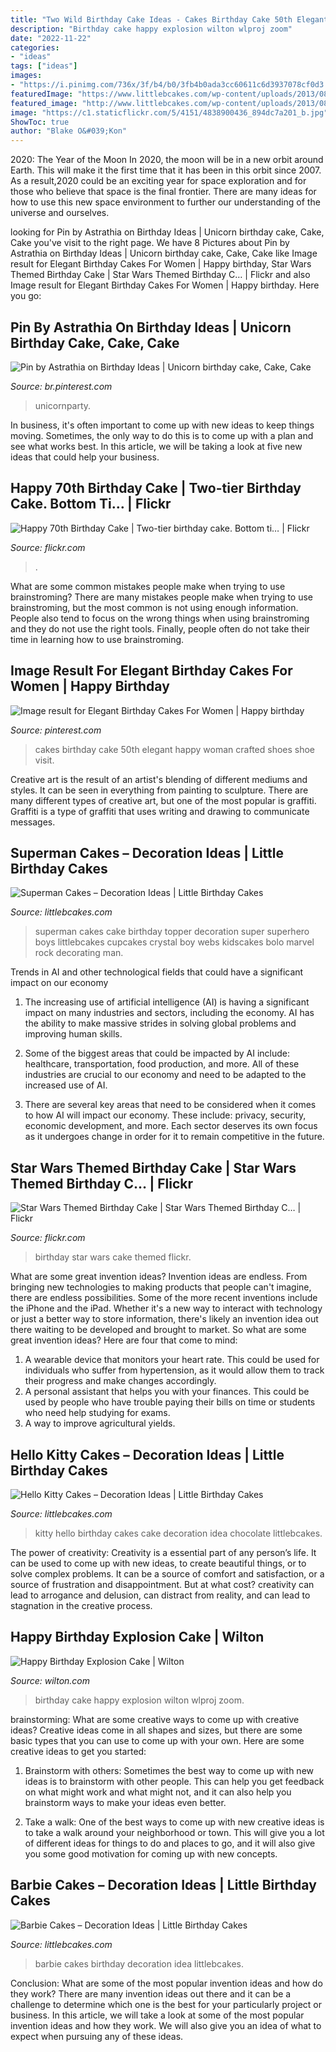 ```yaml
---
title: "Two Wild Birthday Cake Ideas - Cakes Birthday Cake 50th Elegant Happy Woman Crafted Shoes Shoe Visit"
description: "Birthday cake happy explosion wilton wlproj zoom"
date: "2022-11-22"
categories:
- "ideas"
tags: ["ideas"]
images:
- "https://i.pinimg.com/736x/3f/b4/b0/3fb4b0ada3cc60611c6d3937078cf0d3.jpg"
featuredImage: "https://www.littlebcakes.com/wp-content/uploads/2013/08/Superman-Cake-Topper.jpg"
featured_image: "http://www.littlebcakes.com/wp-content/uploads/2013/08/Barbie-Birthday-Cakes-Pictures-576x1024.jpg"
image: "https://c1.staticflickr.com/5/4151/4838900436_894dc7a201_b.jpg"
ShowToc: true
author: "Blake O&#039;Kon"
---
```



2020: The Year of the Moon
In 2020, the moon will be in a new orbit around Earth. This will make it the first time that it has been in this orbit since 2007. As a result,2020 could be an exciting year for space exploration and for those who believe that space is the final frontier. There are many ideas for how to use this new space environment to further our understanding of the universe and ourselves.

	

		
looking for Pin by Astrathia on Birthday Ideas | Unicorn birthday cake, Cake, Cake you've visit to the right page. We have 8 Pictures about Pin by Astrathia on Birthday Ideas | Unicorn birthday cake, Cake, Cake like Image result for Elegant Birthday Cakes For Women | Happy birthday, Star Wars Themed Birthday Cake | Star Wars Themed Birthday C… | Flickr and also Image result for Elegant Birthday Cakes For Women | Happy birthday. Here you go:
		
    
## Pin By Astrathia On Birthday Ideas | Unicorn Birthday Cake, Cake, Cake

<img loading=lazy src="https://i.pinimg.com/736x/1a/bf/7f/1abf7f606fa297f6c88438c3c16ddb14.jpg" onerror="this.onerror=null;this.src='https://tse1.mm.bing.net/th?id=OIP._XcPDnZiopJZjWXYDSwm8QHaLH&amp;pid=15.1';" alt="Pin by Astrathia on Birthday Ideas | Unicorn birthday cake, Cake, Cake">

_Source: br.pinterest.com_

>unicornparty. 

	

In business, it's often important to come up with new ideas to keep things moving. Sometimes, the only way to do this is to come up with a plan and see what works best. In this article, we will be taking a look at five new ideas that could help your business.

    
## Happy 70th Birthday Cake | Two-tier Birthday Cake. Bottom Ti… | Flickr

<img loading=lazy src="https://c1.staticflickr.com/5/4151/4838900436_894dc7a201_b.jpg" onerror="this.onerror=null;this.src='https://tse4.mm.bing.net/th?id=OIP.3zP0L-av0k20ywZJpNCVlQHaJ5&amp;pid=15.1';" alt="Happy 70th Birthday Cake | Two-tier birthday cake. Bottom ti… | Flickr">

_Source: flickr.com_

>. 

	

What are some common mistakes people make when trying to use brainstroming?
There are many mistakes people make when trying to use brainstroming, but the most common is not using enough information. People also tend to focus on the wrong things when using brainstroming and they do not use the right tools. Finally, people often do not take their time in learning how to use brainstroming.

    
## Image Result For Elegant Birthday Cakes For Women | Happy Birthday

<img loading=lazy src="https://i.pinimg.com/736x/3f/b4/b0/3fb4b0ada3cc60611c6d3937078cf0d3.jpg" onerror="this.onerror=null;this.src='https://tse1.mm.bing.net/th?id=OIP.oRR8j-eyogLhrXTd1eCMYQHaLf&amp;pid=15.1';" alt="Image result for Elegant Birthday Cakes For Women | Happy birthday">

_Source: pinterest.com_

>cakes birthday cake 50th elegant happy woman crafted shoes shoe visit. 

	

Creative art is the result of an artist's blending of different mediums and styles. It can be seen in everything from painting to sculpture. There are many different types of creative art, but one of the most popular is graffiti. Graffiti is a type of graffiti that uses writing and drawing to communicate messages.

    
## Superman Cakes – Decoration Ideas | Little Birthday Cakes

<img loading=lazy src="https://www.littlebcakes.com/wp-content/uploads/2013/08/Superman-Cake-Topper.jpg" onerror="this.onerror=null;this.src='https://tse2.mm.bing.net/th?id=OIP.A5VfUl-d7-FlVCWeT4fLIAHaJ3&amp;pid=15.1';" alt="Superman Cakes – Decoration Ideas | Little Birthday Cakes">

_Source: littlebcakes.com_

>superman cakes cake birthday topper decoration super superhero boys littlebcakes cupcakes crystal boy webs kidscakes bolo marvel rock decorating man. 

	

Trends in AI and other technological fields that could have a significant impact on our economy
1. The increasing use of artificial intelligence (AI) is having a significant impact on many industries and sectors, including the economy. AI has the ability to make massive strides in solving global problems and improving human skills.
2. Some of the biggest areas that could be impacted by AI include: healthcare, transportation, food production, and more. All of these industries are crucial to our economy and need to be adapted to the increased use of AI.

3. There are several key areas that need to be considered when it comes to how AI will impact our economy. These include: privacy, security, economic development, and more. Each sector deserves its own focus as it undergoes change in order for it to remain competitive in the future.


    
## Star Wars Themed Birthday Cake | Star Wars Themed Birthday C… | Flickr

<img loading=lazy src="https://live.staticflickr.com/7228/7379117006_fe731a9ca0_b.jpg" onerror="this.onerror=null;this.src='https://tse4.mm.bing.net/th?id=OIP.U3aoNoTWFAMobfvbXCQyzgHaJ4&amp;pid=15.1';" alt="Star Wars Themed Birthday Cake | Star Wars Themed Birthday C… | Flickr">

_Source: flickr.com_

>birthday star wars cake themed flickr. 

	

What are some great invention ideas?
Invention ideas are endless. From bringing new technologies to making products that people can't imagine, there are endless possibilities. Some of the more recent inventions include the iPhone and the iPad. Whether it's a new way to interact with technology or just a better way to store information, there's likely an invention idea out there waiting to be developed and brought to market. So what are some great invention ideas? Here are four that come to mind: 
1) A wearable device that monitors your heart rate. This could be used for individuals who suffer from hypertension, as it would allow them to track their progress and make changes accordingly. 
2) A personal assistant that helps you with your finances. This could be used by people who have trouble paying their bills on time or students who need help studying for exams. 
3) A way to improve agricultural yields.

    
## Hello Kitty Cakes – Decoration Ideas | Little Birthday Cakes

<img loading=lazy src="http://www.littlebcakes.com/wp-content/uploads/2013/08/Hello-Kitty-Birthday-Cake-768x1024.jpg" onerror="this.onerror=null;this.src='https://tse2.mm.bing.net/th?id=OIP.JL6awkvWdxWrYwEanAGgzwHaJ4&amp;pid=15.1';" alt="Hello Kitty Cakes – Decoration Ideas | Little Birthday Cakes">

_Source: littlebcakes.com_

>kitty hello birthday cakes cake decoration idea chocolate littlebcakes. 

	

The power of creativity:
Creativity is a essential part of any person’s life. It can be used to come up with new ideas, to create beautiful things, or to solve complex problems. It can be a source of comfort and satisfaction, or a source of frustration and disappointment. But at what cost? creativity can lead to arrogance and delusion, can distract from reality, and can lead to stagnation in the creative process.

    
## Happy Birthday Explosion Cake | Wilton

<img loading=lazy src="https://www.wilton.com/dw/image/v2/AAWA_PRD/on/demandware.static/-/Sites-wilton-project-master/default/dw1fc78caa/images/project/WLPROJ-9440/WLPROJ-9440_2.jpg?sw=1440&amp;sh=750&amp;sm=fit" onerror="this.onerror=null;this.src='https://tse1.mm.bing.net/th?id=OIP.bzy5Y83iwi4fY3KMjJqGcQHaHa&amp;pid=15.1';" alt="Happy Birthday Explosion Cake | Wilton">

_Source: wilton.com_

>birthday cake happy explosion wilton wlproj zoom. 

	

brainstorming: What are some creative ways to come up with creative ideas?
Creative ideas come in all shapes and sizes, but there are some basic types that you can use to come up with your own. Here are some creative ideas to get you started:
1. Brainstorm with others: Sometimes the best way to come up with new ideas is to brainstorm with other people. This can help you get feedback on what might work and what might not, and it can also help you brainstorm ways to make your ideas even better.

2. Take a walk: One of the best ways to come up with new creative ideas is to take a walk around your neighborhood or town. This will give you a lot of different ideas for things to do and places to go, and it will also give you some good motivation for coming up with new concepts.


    
## Barbie Cakes – Decoration Ideas | Little Birthday Cakes

<img loading=lazy src="http://www.littlebcakes.com/wp-content/uploads/2013/08/Barbie-Birthday-Cakes-Pictures-576x1024.jpg" onerror="this.onerror=null;this.src='https://tse2.mm.bing.net/th?id=OIP.Ovtb5qIsY0FlMeJQ9ORKYgHaNK&amp;pid=15.1';" alt="Barbie Cakes – Decoration Ideas | Little Birthday Cakes">

_Source: littlebcakes.com_

>barbie cakes birthday decoration idea littlebcakes. 

	

Conclusion: What are some of the most popular invention ideas and how do they work?
There are many invention ideas out there and it can be a challenge to determine which one is the best for your particularly project or business. In this article, we will take a look at some of the most popular invention ideas and how they work. We will also give you an idea of what to expect when pursuing any of these ideas.

